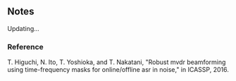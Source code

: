## Notes

Updating...

### Reference
T. Higuchi, N. Ito, T. Yoshioka, and T. Nakatani, "Robust mvdr beamforming using time-frequency masks for online/offline asr in noise," in ICASSP, 2016.